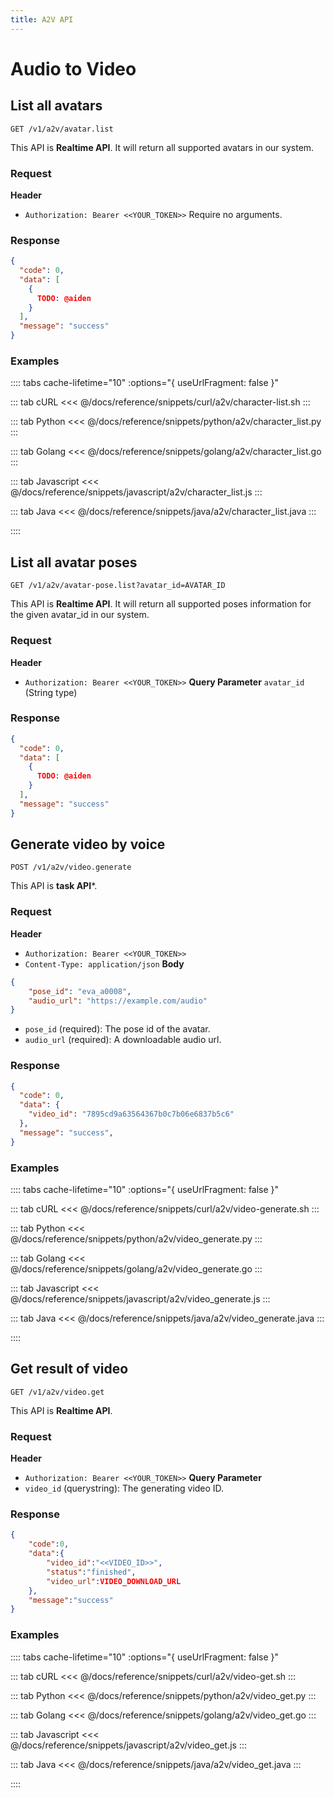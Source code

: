 ```yaml
---
title: A2V API
---
```


# Audio to Video

## List all avatars

```
GET /v1/a2v/avatar.list
```

This API is **Realtime API**.
It will return all supported avatars in our system.

### Request
**Header**
- `Authorization: Bearer <<YOUR_TOKEN>>`
Require no arguments.

### Response

```json
{
  "code": 0,
  "data": [
    {
      TODO: @aiden
    }
  ],
  "message": "success"
}
```

### Examples

:::: tabs    cache-lifetime="10" :options="{ useUrlFragment: false }"

::: tab cURL
<<< @/docs/reference/snippets/curl/a2v/character-list.sh
:::

::: tab Python
<<< @/docs/reference/snippets/python/a2v/character_list.py
:::

::: tab Golang
<<< @/docs/reference/snippets/golang/a2v/character_list.go
:::

::: tab Javascript
<<< @/docs/reference/snippets/javascript/a2v/character_list.js
:::

::: tab Java
<<< @/docs/reference/snippets/java/a2v/character_list.java
:::

::::

## List all avatar poses

```
GET /v1/a2v/avatar-pose.list?avatar_id=AVATAR_ID
```

This API is **Realtime API**.
It will return all supported poses information for the given avatar_id in our system.

### Request
**Header**
- `Authorization: Bearer <<YOUR_TOKEN>>`
**Query Parameter**
`avatar_id` (String type)
### Response

```json
{
  "code": 0,
  "data": [
    {
      TODO: @aiden
    }
  ],
  "message": "success"
}
```


## Generate video by voice

```
POST /v1/a2v/video.generate
```

This API is **task API***.

### Request
**Header**
- `Authorization: Bearer <<YOUR_TOKEN>>`
- `Content-Type: application/json`
**Body**
```json
{
    "pose_id": "eva_a0008",
    "audio_url": "https://example.com/audio"
}
```

- `pose_id` (required): The pose id of the avatar.
- `audio_url` (required): A downloadable audio url.
### Response

```json
{
  "code": 0,
  "data": {
    "video_id": "7895cd9a63564367b0c7b06e6837b5c6"
  },
  "message": "success",
}
```


### Examples

:::: tabs    cache-lifetime="10" :options="{ useUrlFragment: false }"

::: tab cURL
<<< @/docs/reference/snippets/curl/a2v/video-generate.sh
:::

::: tab Python
<<< @/docs/reference/snippets/python/a2v/video_generate.py
:::

::: tab Golang
<<< @/docs/reference/snippets/golang/a2v/video_generate.go
:::

::: tab Javascript
<<< @/docs/reference/snippets/javascript/a2v/video_generate.js
:::

::: tab Java
<<< @/docs/reference/snippets/java/a2v/video_generate.java
:::

::::


## Get result of video

```
GET /v1/a2v/video.get
```

This API is **Realtime API**.

### Request
**Header**
- `Authorization: Bearer <<YOUR_TOKEN>>`
**Query Parameter**
- `video_id` (querystring): The generating video ID.

### Response

```json
{
    "code":0,
    "data":{
        "video_id":"<<VIDEO_ID>>",
        "status":"finished",
        "video_url":VIDEO_DOWNLOAD_URL
    },
    "message":"success"
}

```

### Examples

:::: tabs    cache-lifetime="10" :options="{ useUrlFragment: false }"

::: tab cURL
<<< @/docs/reference/snippets/curl/a2v/video-get.sh
:::

::: tab Python
<<< @/docs/reference/snippets/python/a2v/video_get.py
:::

::: tab Golang
<<< @/docs/reference/snippets/golang/a2v/video_get.go
:::

::: tab Javascript
<<< @/docs/reference/snippets/javascript/a2v/video_get.js
:::

::: tab Java
<<< @/docs/reference/snippets/java/a2v/video_get.java
:::

::::


